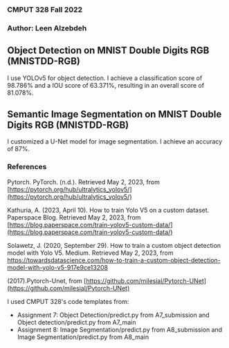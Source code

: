 ### CMPUT 328 Fall 2022

### Author: Leen Alzebdeh

## Object Detection on MNIST Double Digits RGB (MNISTDD-RGB)

I use YOLOv5 for object detection. I achieve a classification score of 98.786% and a IOU score of 63.371%, resulting in an overall score of 81.078%.

## Semantic Image Segmentation on MNIST Double Digits RGB (MNISTDD-RGB)

I customized a U-Net model for image segmentation. I achieve an accuracy of 87%.

### References

Pytorch. PyTorch. (n.d.). Retrieved May 2, 2023, from [https://pytorch.org/hub/ultralytics_yolov5/](https://pytorch.org/hub/ultralytics_yolov5/)

Kathuria, A. (2023, April 10). How to train Yolo V5 on a custom dataset. Paperspace Blog. Retrieved May 2, 2023, from [https://blog.paperspace.com/train-yolov5-custom-data/](https://blog.paperspace.com/train-yolov5-custom-data/)

Solawetz, J. (2020, September 29). How to train a custom object detection model with Yolo V5. Medium. Retrieved May 2, 2023, from [https://towardsdatascience.com/how-to-train-a-custom-object-detection-model-with-yolo-v5-917e9ce13208 ](https://towardsdatascience.com/how-to-train-a-custom-object-detection-model-with-yolo-v5-917e9ce13208)

(2017).Pytorch-Unet, from [https://github.com/milesial/Pytorch-UNet](https://github.com/milesial/Pytorch-UNet)

I used CMPUT 328's code templates from:

- Assignment 7: Object Detection/predict.py from A7_submission and Object detection/predict.py from A7_main
- Assignment 8: Image Segmentation/predict.py from A8_submission and Image Segmentation/predict.py from A8_main
